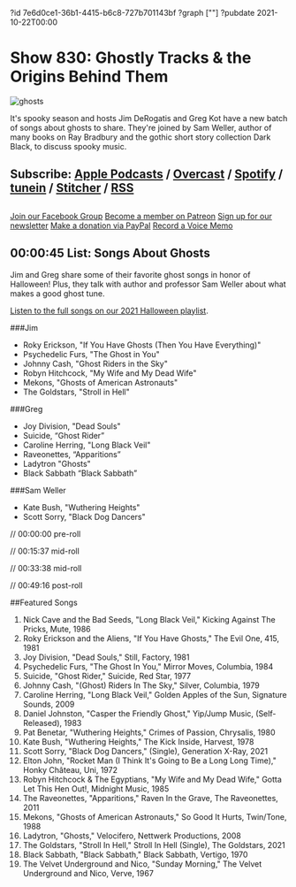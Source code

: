 ?id 7e6d0ce1-36b1-4415-b6c8-727b701143bf
?graph [""]
?pubdate 2021-10-22T00:00
# Show 830: Ghostly Tracks & the Origins Behind Them
![ghosts](https://static.soundopinions.org/images/2021/newsletter-.jpeg)

It's spooky season and hosts Jim DeRogatis and Greg Kot have a new batch of songs about ghosts to share. They're joined by Sam Weller, author of many books on Ray Bradbury and the gothic short story collection Dark Black, to discuss spooky music. 

## Subscribe: [Apple Podcasts](https://itunes.apple.com/us/podcast/sound-opinions/id94793843) / [Overcast](https://overcast.fm/itunes94793843/sound-opinions) / [Spotify](https://open.spotify.com/show/1kNR8YL7TBrQuRxDdS4wtU) / [tunein](https://tunein.com/podcasts/Music-Podcasts/Sound-Opinions-p60273/) / [Stitcher](http://www.stitcher.com/podcast/sound-opinions) / [RSS](https://feeds.simplecast.com/Nn6fjnB0)


##
[Join our Facebook Group](https://bit.ly/3sivr9T)
[Become a member on Patreon](https://bit.ly/3slWZvc)
[Sign up for our newsletter](https://bit.ly/3eEvRnG)
[Make a donation via PayPal](https://bit.ly/3dmt9lU)
[Record a Voice Memo](https://bit.ly/2RyD5Ah)

## 00:00:45 List: Songs About Ghosts

Jim and Greg share some of their favorite ghost songs in honor of Halloween! Plus, they talk with author and professor Sam Weller about what makes a good ghost tune.

[Listen to the full songs on our 2021 Halloween playlist](https://open.spotify.com/playlist/0KASXgR2ixGN5ZRw7jpAzM?si=48c4cfb818c84413).

###Jim

- Roky Erickson, "If You Have Ghosts (Then You Have Everything)" 
- Psychedelic Furs, "The Ghost in You"
- Johnny Cash, "Ghost Riders in the Sky"
- Robyn Hitchcock, "My Wife and My Dead Wife"
- Mekons, "Ghosts of American Astronauts"
- The Goldstars, "Stroll in Hell"


###Greg
- Joy Division, "Dead Souls" 
- Suicide, “Ghost Rider”
- Caroline Herring, "Long Black Veil"
- Raveonettes, “Apparitions”
- Ladytron "Ghosts"
- Black Sabbath “Black Sabbath”


###Sam Weller
- Kate Bush, "Wuthering Heights"
- Scott Sorry, "Black Dog Dancers" 


// 00:00:00 pre-roll

// 00:15:37 mid-roll

// 00:33:38 mid-roll

// 00:49:16 post-roll


##Featured Songs

1. Nick Cave and the Bad Seeds, "Long Black Veil," Kicking Against The Pricks, Mute, 1986
1. Roky Erickson and the Aliens, "If You Have Ghosts," The Evil One, 415, 1981
1. Joy Division, "Dead Souls," Still, Factory, 1981
1. Psychedelic Furs, "The Ghost In You," Mirror Moves, Columbia, 1984
1. Suicide, "Ghost Rider," Suicide, Red Star, 1977
1. Johnny Cash, "(Ghost) Riders In The Sky," Silver, Columbia, 1979
1. Caroline Herring, "Long Black Veil," Golden Apples of the Sun, Signature Sounds, 2009
1. Daniel Johnston, "Casper the Friendly Ghost," Yip/Jump Music, (Self-Released), 1983
1. Pat Benetar, "Wuthering Heights," Crimes of Passion, Chrysalis, 1980
1. Kate Bush, "Wuthering Heights," The Kick Inside, Harvest, 1978
1. Scott Sorry, "Black Dog Dancers," (Single), Generation X-Ray, 2021
1. Elton John, "Rocket Man (I Think It's Going to Be a Long Long Time)," Honky Château, Uni, 1972
1. Robyn Hitchcock & The Egyptians, "My Wife and My Dead Wife," Gotta Let This Hen Out!, Midnight Music, 1985
1. The Raveonettes, "Apparitions," Raven In the Grave, The Raveonettes, 2011
1. Mekons, "Ghosts of American Astronauts," So Good It Hurts, Twin/Tone, 1988
1. Ladytron, "Ghosts," Velocifero, Nettwerk Productions, 2008
1. The Goldstars, "Stroll In Hell," Stroll In Hell (Single), The Goldstars, 2021
1. Black Sabbath, "Black Sabbath," Black Sabbath, Vertigo, 1970
1. The Velvet Underground and Nico, "Sunday Morning," The Velvet Underground and Nico, Verve, 1967
